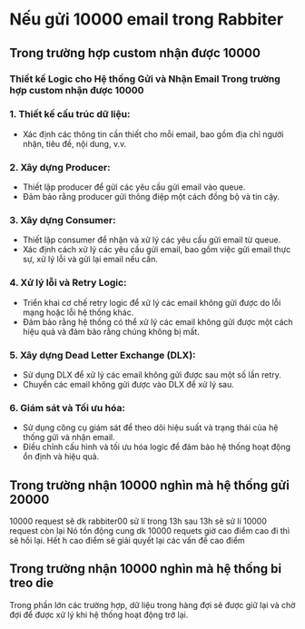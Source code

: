 # Nếu gửi 10000 email trong Rabbiter

## Trong trường hợp custom nhận được 10000

### Thiết kế Logic cho Hệ thống Gửi và Nhận Email Trong trường hợp custom nhận được 10000

### 1. Thiết kế cấu trúc dữ liệu:

- Xác định các thông tin cần thiết cho mỗi email, bao gồm địa chỉ người nhận, tiêu đề, nội dung, v.v.

### 2. Xây dựng Producer:

- Thiết lập producer để gửi các yêu cầu gửi email vào queue.
- Đảm bảo rằng producer gửi thông điệp một cách đồng bộ và tin cậy.

### 3. Xây dựng Consumer:

- Thiết lập consumer để nhận và xử lý các yêu cầu gửi email từ queue.
- Xác định cách xử lý các yêu cầu gửi email, bao gồm việc gửi email thực sự, xử lý lỗi và gửi lại email nếu cần.

### 4. Xử lý lỗi và Retry Logic:

- Triển khai cơ chế retry logic để xử lý các email không gửi được do lỗi mạng hoặc lỗi hệ thống khác.
- Đảm bảo rằng hệ thống có thể xử lý các email không gửi được một cách hiệu quả và đảm bảo rằng chúng không bị mất.

### 5. Xây dựng Dead Letter Exchange (DLX):

- Sử dụng DLX để xử lý các email không gửi được sau một số lần retry.
- Chuyển các email không gửi được vào DLX để xử lý sau.

### 6. Giám sát và Tối ưu hóa:

- Sử dụng công cụ giám sát để theo dõi hiệu suất và trạng thái của hệ thống gửi và nhận email.
- Điều chỉnh cấu hình và tối ưu hóa logic để đảm bảo hệ thống hoạt động ổn định và hiệu quả.

## Trong trường nhận 10000 nghìn mà hệ thống gửi 20000

10000 request sẽ dk rabbiter00 sử lí trong 13h
sau 13h sẽ sử lí 10000 request còn lại
Nó tồn động cung dk
10000 requets giờ cao điểm cao đi thì sẽ hồi lại.
Hết h cao điểm sẽ giải quyết lại các vấn đề cao điểm

## Trong trường nhận 10000 nghìn mà hệ thống bi treo die

Trong phần lớn các trường hợp, dữ liệu trong hàng đợi sẽ được giữ lại và chờ đợi để được xử lý khi hệ thống hoạt động trở lại.
